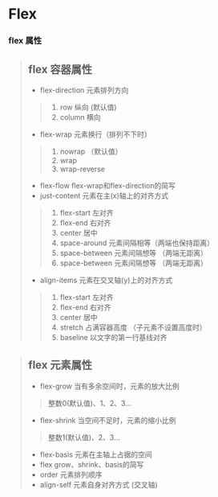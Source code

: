 # Flex
### flex 属性
> ## flex 容器属性
> * flex-direction 元素排列方向
>> 1. row 纵向 (默认值)
>> 2. column 横向
> * flex-wrap 元素换行（排列不下时）
>> 1. nowrap （默认值）
>> 1. wrap
>> 1. wrap-reverse
> * flex-flow flex-wrap和flex-direction的简写
> * just-content 元素在主(x)轴上的对齐方式
>> 1. flex-start 左对齐
>> 1. flex-end 右对齐
>> 1. center 居中
>> 1. space-around 元素间隔相等（两端也保持距离）
>> 1. space-between 元素间隔想等 （两端无距离）
>> 1. space-between 元素间隔想等 （两端无距离）
> * align-items 元素在交叉轴(y)上的对齐方式
>> 1. flex-start 左对齐
>> 1. flex-end 右对齐
>> 1. center 居中
>> 1. stretch 占满容器高度 （子元素不设置高度时）
>> 1. baseline 以文字的第一行基线对齐


> ## flex 元素属性
> * flex-grow 当有多余空间时，元素的放大比例
>> 整数0(默认值)、1、2、3...
> * flex-shrink 当空间不足时，元素的缩小比例
>> 整数1(默认值)、2、3...
> * flex-basis 元素在主轴上占据的空间
> * flex grow、shrink、basis的简写
> * order 元素排列顺序
> * align-self 元素自身对齐方式 (交叉轴)